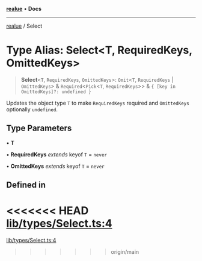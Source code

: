 [**realue**](../README.md) • **Docs**

***

[realue](../README.md) / Select

# Type Alias: Select\<T, RequiredKeys, OmittedKeys\>

> **Select**\<`T`, `RequiredKeys`, `OmittedKeys`\>: `Omit`\<`T`, `RequiredKeys` \| `OmittedKeys`\> & `Required`\<`Pick`\<`T`, `RequiredKeys`\>\> & `{ [key in OmittedKeys]?: undefined }`

Updates the object type `T` to make `RequiredKeys` required and `OmittedKeys` optionally `undefined`.

## Type Parameters

• **T**

• **RequiredKeys** *extends* keyof `T` = `never`

• **OmittedKeys** *extends* keyof `T` = `never`

## Defined in

<<<<<<< HEAD
[lib/types/Select.ts:4](https://github.com/nevoland/realue/blob/cbce77129663d64110c6eeb5270a3b7841e0b453/lib/types/Select.ts#L4)
=======
[lib/types/Select.ts:4](https://github.com/nevoland/realue/blob/90be82ca388547f529d338e720e90d4eeb8b3263/lib/types/Select.ts#L4)
>>>>>>> origin/main

